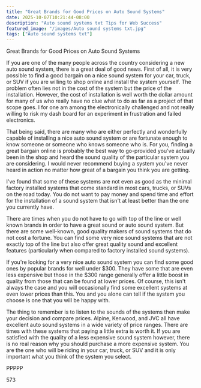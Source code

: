 ```yaml
---
title: "Great Brands for Good Prices on Auto Sound Systems"
date: 2025-10-07T10:21:44-08:00
description: "Auto sound systems txt Tips for Web Success"
featured_image: "/images/Auto sound systems txt.jpg"
tags: ["Auto sound systems txt"]
---
```


Great Brands for Good Prices on Auto Sound Systems

If you are one of the many people across the country considering a new auto sound system, there is a great deal of good news. First of all, it is very possible to find a good bargain on a nice sound system for your car, truck, or SUV if you are willing to shop online and install the system yourself. The problem often lies not in the cost of the system but the price of the installation. However, the cost of installation is well worth the dollar amount for many of us who really have no clue what to do as far as a project of that scope goes. I for one am among the electronically challenged and not really willing to risk my dash board for an experiment in frustration and failed electronics.

That being said, there are many who are either perfectly and wonderfully capable of installing a nice auto sound system or are fortunate enough to know someone or someone who knows someone who is. For you, finding a great bargain online is probably the best way to go-provided you've actually been in the shop and heard the sound quality of the particular system you are considering. I would never recommend buying a system you've never heard in action no matter how great of a bargain you think you are getting. 

I've found that some of these systems are not even as good as the minimal factory installed systems that come standard in most cars, trucks, or SUVs on the road today. You do not want to pay money and spend time and effort for the installation of a sound system that isn't at least better than the one you currently have. 

There are times when you do not have to go with top of the line or well known brands in order to have a great sound or auto sound system. But there are some well-known, good quality makers of sound systems that do not cost a fortune. You can find some very nice sound systems that are not exactly top of the line but also offer great quality sound and excellent features (particularly when compared to factory installed sound systems). 

If you're looking for a very nice auto sound system you can find some good ones by popular brands for well under $300. They have some that are even less expensive but those in the $300 range generally offer a little boost in quality from those that can be found at lower prices. Of course, this isn't always the case and you will occasionally find some excellent systems at even lower prices than this. You and you alone can tell if the system you choose is one that you will be happy with.

The thing to remember is to listen to the sounds of the systems then make your decision and compare prices. Alpine, Kenwood, and JVC all have excellent auto sound systems in a wide variety of price ranges. There are times with these systems that paying a little extra is worth it. If you are satisfied with the quality of a less expensive sound system however, there is no real reason why you should purchase a more expensive system. You are the one who will be riding in your car, truck, or SUV and it is only important what you think of the system you select.

PPPPP

573

